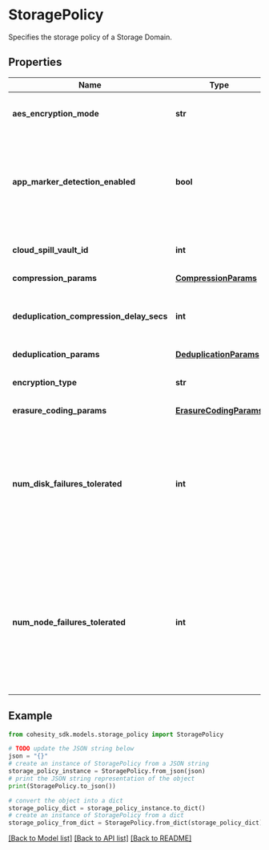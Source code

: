 # StoragePolicy

Specifies the storage policy of a Storage Domain.

## Properties

Name | Type | Description | Notes
------------ | ------------- | ------------- | -------------
**aes_encryption_mode** | **str** | Specifies the encryption mode for a Storage Domain. | [optional] 
**app_marker_detection_enabled** | **bool** | Specifies whether app marker detection is enabled. When enabled, app markers will be removed from data and put in separate chunks. | [optional] 
**cloud_spill_vault_id** | **int** | Specifies the vault id assigned for cloud spill for a Storage Domain. | [optional] 
**compression_params** | [**CompressionParams**](CompressionParams.md) |  | [optional] 
**deduplication_compression_delay_secs** | **int** | Specifies the time in seconds when deduplication and compression of the Storage Domain starts. | [optional] 
**deduplication_params** | [**DeduplicationParams**](DeduplicationParams.md) |  | [optional] 
**encryption_type** | **str** | Specifies the encryption type for a Storage Domain. | [optional] 
**erasure_coding_params** | [**ErasureCodingParams**](ErasureCodingParams.md) |  | [optional] 
**num_disk_failures_tolerated** | **int** | Specifies the number of disk failures to tolerate for a Storage Domain. By default, this field is 1 for cluster with three or more nodes. If erasure coding is enabled, this field will be the same as numCodedStripes. | [optional] 
**num_node_failures_tolerated** | **int** | Specifies the number of node failures to tolerate for a Storage Domain. By default this field is replication factor minus 1 for replication chunk files and is the same as numCodedStripes for erasure coding chunk files. | [optional] 

## Example

```python
from cohesity_sdk.models.storage_policy import StoragePolicy

# TODO update the JSON string below
json = "{}"
# create an instance of StoragePolicy from a JSON string
storage_policy_instance = StoragePolicy.from_json(json)
# print the JSON string representation of the object
print(StoragePolicy.to_json())

# convert the object into a dict
storage_policy_dict = storage_policy_instance.to_dict()
# create an instance of StoragePolicy from a dict
storage_policy_from_dict = StoragePolicy.from_dict(storage_policy_dict)
```
[[Back to Model list]](../README.md#documentation-for-models) [[Back to API list]](../README.md#documentation-for-api-endpoints) [[Back to README]](../README.md)



